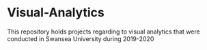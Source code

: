 # Visual-Analytics
This repository holds projects regarding to visual analytics that were conducted in Swansea University during 2019-2020
